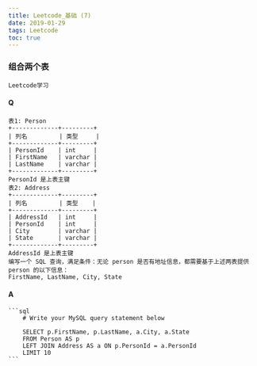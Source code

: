 ```yaml
---
title: Leetcode_基础 (7)
date: 2019-01-29
tags: Leetcode
toc: true
---
```


### 组合两个表
    Leetcode学习

<!-- more -->

#### Q
    表1: Person
    +-------------+---------+
    | 列名         | 类型     |
    +-------------+---------+
    | PersonId    | int     |
    | FirstName   | varchar |
    | LastName    | varchar |
    +-------------+---------+
    PersonId 是上表主键
    表2: Address
    +-------------+---------+
    | 列名         | 类型    |
    +-------------+---------+
    | AddressId   | int     |
    | PersonId    | int     |
    | City        | varchar |
    | State       | varchar |
    +-------------+---------+
    AddressId 是上表主键
    编写一个 SQL 查询，满足条件：无论 person 是否有地址信息，都需要基于上述两表提供 person 的以下信息：
    FirstName, LastName, City, State

#### A
    ```sql
        # Write your MySQL query statement below

        SELECT p.FirstName, p.LastName, a.City, a.State
        FROM Person AS p
        LEFT JOIN Address AS a ON p.PersonId = a.PersonId
        LIMIT 10
    ```
